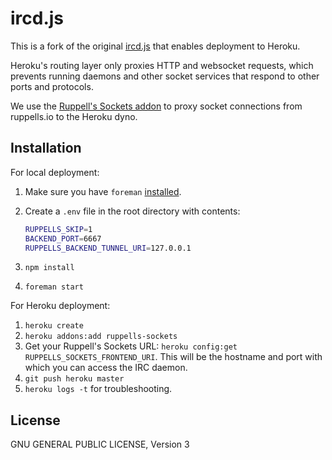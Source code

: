 ircd.js
=======

This is a fork of the original [ircd.js][1] that enables deployment to Heroku.

Heroku's routing layer only proxies HTTP and websocket requests, which prevents
running daemons and other socket services that respond to other ports and 
protocols.

We use the [Ruppell's Sockets addon][2] to proxy socket connections from ruppells.io
to the Heroku dyno.


Installation
------------

For local deployment:

1. Make sure you have `foreman` [installed][3].
2. Create a `.env` file in the root directory with contents:

   ```bash
   RUPPELLS_SKIP=1
   BACKEND_PORT=6667
   RUPPELLS_BACKEND_TUNNEL_URI=127.0.0.1
   ```

3. `npm install`
4. `foreman start`

For Heroku deployment:

1. `heroku create`
2. `heroku addons:add ruppells-sockets`
3. Get your Ruppell's Sockets URL: 
   `heroku config:get RUPPELLS_SOCKETS_FRONTEND_URI`. This will be the hostname
   and port with which you can access the IRC daemon.
4. `git push heroku master`
5. `heroku logs -t` for troubleshooting.


License
-------

GNU GENERAL PUBLIC LICENSE, Version 3


[1]: https://github.com/alexyoung/ircd.js/
[2]: https://devcenter.heroku.com/articles/ruppells-sockets
[3]: https://toolbelt.heroku.com/

